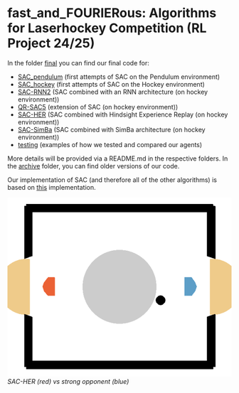 # fast_and_FOURIERous: Algorithms for Laserhockey Competition (RL Project 24/25)

In the folder [final](./final/) you can find our final code for:
- [SAC_pendulum](./final/SAC_pendulum/) (first attempts of SAC on the Pendulum environment)
- [SAC_hockey](./final/SAC_hockey/) (first attempts of SAC on the Hockey environment)
- [SAC-RNN2](./final/SAC-RNN2/) (SAC combined with an RNN architecture (on hockey environment))
- [QR-SAC5](./final/QR-SAC5/) (extension of SAC (on hockey environment))
- [SAC-HER](./final/SAC-HER/) (SAC combined with Hindsight Experience Replay (on hockey environment))
- [SAC-SimBa](./final/SAC-SimBa/) (SAC combined with SimBa architecture (on hockey environment))
- [testing](./final/testing/) (examples of how we tested and compared our agents)

More details will be provided via a README.md in the respective folders.
In the [archive](./archive/) folder, you can find older versions of our code. 

Our implementation of SAC (and therefore all of the other algorithms) is based on [this](https://github.com/pranz24/pytorch-soft-actor-critic/tree/master) implementation.

![SAC-HER vs strong opp](./assets/HER_vs_strong_opp.gif)  
*SAC-HER (red) vs strong opponent (blue)*

